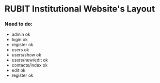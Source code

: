 # RUBIT Institutional Website's Layout

### Need to do:
- admin ok
- login ok
- register ok
- users ok
- users/show ok
- users/new/edit ok
- contacts/index ok
- edit ok
- register ok